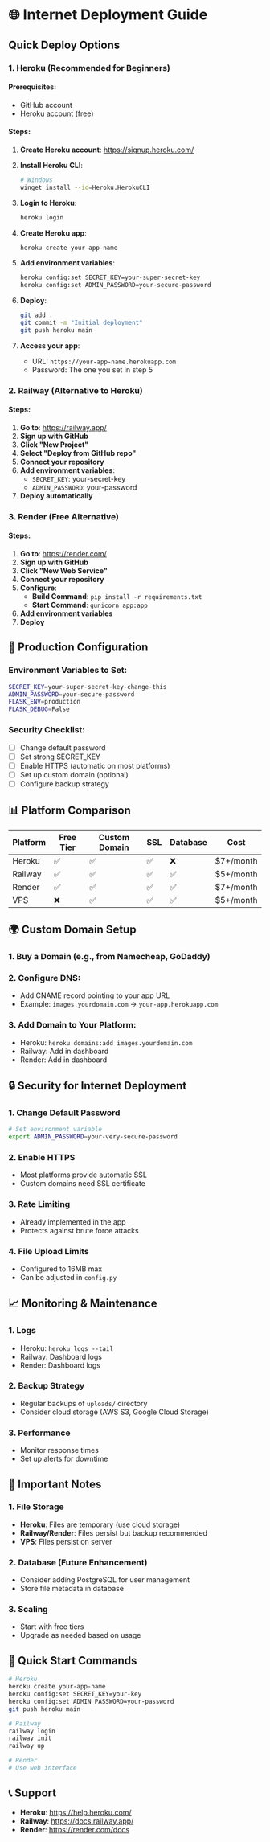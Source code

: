# 🌐 Internet Deployment Guide

## Quick Deploy Options

### 1. **Heroku (Recommended for Beginners)**

#### Prerequisites:
- GitHub account
- Heroku account (free)

#### Steps:
1. **Create Heroku account**: https://signup.heroku.com/
2. **Install Heroku CLI**:
   ```bash
   # Windows
   winget install --id=Heroku.HerokuCLI
   ```

3. **Login to Heroku**:
   ```bash
   heroku login
   ```

4. **Create Heroku app**:
   ```bash
   heroku create your-app-name
   ```

5. **Add environment variables**:
   ```bash
   heroku config:set SECRET_KEY=your-super-secret-key
   heroku config:set ADMIN_PASSWORD=your-secure-password
   ```

6. **Deploy**:
   ```bash
   git add .
   git commit -m "Initial deployment"
   git push heroku main
   ```

7. **Access your app**:
   - URL: `https://your-app-name.herokuapp.com`
   - Password: The one you set in step 5

### 2. **Railway (Alternative to Heroku)**

#### Steps:
1. **Go to**: https://railway.app/
2. **Sign up with GitHub**
3. **Click "New Project"**
4. **Select "Deploy from GitHub repo"**
5. **Connect your repository**
6. **Add environment variables**:
   - `SECRET_KEY`: your-secret-key
   - `ADMIN_PASSWORD`: your-password
7. **Deploy automatically**

### 3. **Render (Free Alternative)**

#### Steps:
1. **Go to**: https://render.com/
2. **Sign up with GitHub**
3. **Click "New Web Service"**
4. **Connect your repository**
5. **Configure**:
   - **Build Command**: `pip install -r requirements.txt`
   - **Start Command**: `gunicorn app:app`
6. **Add environment variables**
7. **Deploy**

## 🔧 **Production Configuration**

### Environment Variables to Set:
```bash
SECRET_KEY=your-super-secret-key-change-this
ADMIN_PASSWORD=your-secure-password
FLASK_ENV=production
FLASK_DEBUG=False
```

### Security Checklist:
- [ ] Change default password
- [ ] Set strong SECRET_KEY
- [ ] Enable HTTPS (automatic on most platforms)
- [ ] Set up custom domain (optional)
- [ ] Configure backup strategy

## 📊 **Platform Comparison**

| Platform | Free Tier | Custom Domain | SSL | Database | Cost |
|----------|-----------|---------------|-----|----------|------|
| Heroku | ✅ | ✅ | ✅ | ❌ | $7+/month |
| Railway | ✅ | ✅ | ✅ | ✅ | $5+/month |
| Render | ✅ | ✅ | ✅ | ✅ | $7+/month |
| VPS | ❌ | ✅ | ✅ | ✅ | $5+/month |

## 🌍 **Custom Domain Setup**

### 1. **Buy a Domain** (e.g., from Namecheap, GoDaddy)
### 2. **Configure DNS**:
   - Add CNAME record pointing to your app URL
   - Example: `images.yourdomain.com` → `your-app.herokuapp.com`

### 3. **Add Domain to Your Platform**:
   - Heroku: `heroku domains:add images.yourdomain.com`
   - Railway: Add in dashboard
   - Render: Add in dashboard

## 🔒 **Security for Internet Deployment**

### 1. **Change Default Password**
```bash
# Set environment variable
export ADMIN_PASSWORD=your-very-secure-password
```

### 2. **Enable HTTPS**
- Most platforms provide automatic SSL
- Custom domains need SSL certificate

### 3. **Rate Limiting**
- Already implemented in the app
- Protects against brute force attacks

### 4. **File Upload Limits**
- Configured to 16MB max
- Can be adjusted in `config.py`

## 📈 **Monitoring & Maintenance**

### 1. **Logs**
- Heroku: `heroku logs --tail`
- Railway: Dashboard logs
- Render: Dashboard logs

### 2. **Backup Strategy**
- Regular backups of `uploads/` directory
- Consider cloud storage (AWS S3, Google Cloud Storage)

### 3. **Performance**
- Monitor response times
- Set up alerts for downtime

## 🚨 **Important Notes**

### 1. **File Storage**
- **Heroku**: Files are temporary (use cloud storage)
- **Railway/Render**: Files persist but backup recommended
- **VPS**: Files persist on server

### 2. **Database (Future Enhancement)**
- Consider adding PostgreSQL for user management
- Store file metadata in database

### 3. **Scaling**
- Start with free tiers
- Upgrade as needed based on usage

## 🔗 **Quick Start Commands**

```bash
# Heroku
heroku create your-app-name
heroku config:set SECRET_KEY=your-key
heroku config:set ADMIN_PASSWORD=your-password
git push heroku main

# Railway
railway login
railway init
railway up

# Render
# Use web interface
```

## 📞 **Support**

- **Heroku**: https://help.heroku.com/
- **Railway**: https://docs.railway.app/
- **Render**: https://render.com/docs 